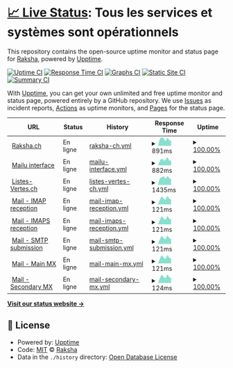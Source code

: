 # [📈 Live Status](https://status.raksha.ch): <!--live status--> **Tous les services et systèmes sont opérationnels**

This repository contains the open-source uptime monitor and status page for [Raksha](https://raksha.ch/), powered by [Upptime](https://github.com/upptime/upptime).

[![Uptime CI](https://github.com/Raksha-ch/upptime/workflows/Uptime%20CI/badge.svg)](https://github.com/Raksha-ch/upptime/actions?query=workflow%3A%22Uptime+CI%22)
[![Response Time CI](https://github.com/Raksha-ch/upptime/workflows/Response%20Time%20CI/badge.svg)](https://github.com/Raksha-ch/upptime/actions?query=workflow%3A%22Response+Time+CI%22)
[![Graphs CI](https://github.com/Raksha-ch/upptime/workflows/Graphs%20CI/badge.svg)](https://github.com/Raksha-ch/upptime/actions?query=workflow%3A%22Graphs+CI%22)
[![Static Site CI](https://github.com/Raksha-ch/upptime/workflows/Static%20Site%20CI/badge.svg)](https://github.com/Raksha-ch/upptime/actions?query=workflow%3A%22Static+Site+CI%22)
[![Summary CI](https://github.com/Raksha-ch/upptime/workflows/Summary%20CI/badge.svg)](https://github.com/Raksha-ch/upptime/actions?query=workflow%3A%22Summary+CI%22)

With [Upptime](https://upptime.js.org), you can get your own unlimited and free uptime monitor and status page, powered entirely by a GitHub repository. We use [Issues](https://github.com/Raksha-ch/upptime/issues) as incident reports, [Actions](https://github.com/Raksha-ch/upptime/actions) as uptime monitors, and [Pages](https://status.raksha.ch) for the status page.

<!--start: status pages-->
<!-- This summary is generated by Upptime (https://github.com/upptime/upptime) -->
<!-- Do not edit this manually, your changes will be overwritten -->
<!-- prettier-ignore -->
| URL | Status | History | Response Time | Uptime |
| --- | ------ | ------- | ------------- | ------ |
| <img alt="" src="https://icons.duckduckgo.com/ip3/raksha.ch.ico" height="13"> [Raksha.ch](https://raksha.ch) | En ligne | [raksha-ch.yml](https://github.com/Raksha-ch/upptime/commits/HEAD/history/raksha-ch.yml) | <details><summary><img alt="Response time graph" src="./graphs/raksha-ch/response-time-week.png" height="20"> 891ms</summary><br><a href="https://status.raksha.ch/history/raksha-ch"><img alt="Response time 886" src="https://img.shields.io/endpoint?url=https%3A%2F%2Fraw.githubusercontent.com%2FRaksha-ch%2Fupptime%2FHEAD%2Fapi%2Fraksha-ch%2Fresponse-time.json"></a><br><a href="https://status.raksha.ch/history/raksha-ch"><img alt="24-hour response time 674" src="https://img.shields.io/endpoint?url=https%3A%2F%2Fraw.githubusercontent.com%2FRaksha-ch%2Fupptime%2FHEAD%2Fapi%2Fraksha-ch%2Fresponse-time-day.json"></a><br><a href="https://status.raksha.ch/history/raksha-ch"><img alt="7-day response time 891" src="https://img.shields.io/endpoint?url=https%3A%2F%2Fraw.githubusercontent.com%2FRaksha-ch%2Fupptime%2FHEAD%2Fapi%2Fraksha-ch%2Fresponse-time-week.json"></a><br><a href="https://status.raksha.ch/history/raksha-ch"><img alt="30-day response time 850" src="https://img.shields.io/endpoint?url=https%3A%2F%2Fraw.githubusercontent.com%2FRaksha-ch%2Fupptime%2FHEAD%2Fapi%2Fraksha-ch%2Fresponse-time-month.json"></a><br><a href="https://status.raksha.ch/history/raksha-ch"><img alt="1-year response time 894" src="https://img.shields.io/endpoint?url=https%3A%2F%2Fraw.githubusercontent.com%2FRaksha-ch%2Fupptime%2FHEAD%2Fapi%2Fraksha-ch%2Fresponse-time-year.json"></a></details> | <details><summary><a href="https://status.raksha.ch/history/raksha-ch">100.00%</a></summary><a href="https://status.raksha.ch/history/raksha-ch"><img alt="All-time uptime 99.82%" src="https://img.shields.io/endpoint?url=https%3A%2F%2Fraw.githubusercontent.com%2FRaksha-ch%2Fupptime%2FHEAD%2Fapi%2Fraksha-ch%2Fuptime.json"></a><br><a href="https://status.raksha.ch/history/raksha-ch"><img alt="24-hour uptime 100.00%" src="https://img.shields.io/endpoint?url=https%3A%2F%2Fraw.githubusercontent.com%2FRaksha-ch%2Fupptime%2FHEAD%2Fapi%2Fraksha-ch%2Fuptime-day.json"></a><br><a href="https://status.raksha.ch/history/raksha-ch"><img alt="7-day uptime 100.00%" src="https://img.shields.io/endpoint?url=https%3A%2F%2Fraw.githubusercontent.com%2FRaksha-ch%2Fupptime%2FHEAD%2Fapi%2Fraksha-ch%2Fuptime-week.json"></a><br><a href="https://status.raksha.ch/history/raksha-ch"><img alt="30-day uptime 100.00%" src="https://img.shields.io/endpoint?url=https%3A%2F%2Fraw.githubusercontent.com%2FRaksha-ch%2Fupptime%2FHEAD%2Fapi%2Fraksha-ch%2Fuptime-month.json"></a><br><a href="https://status.raksha.ch/history/raksha-ch"><img alt="1-year uptime 99.90%" src="https://img.shields.io/endpoint?url=https%3A%2F%2Fraw.githubusercontent.com%2FRaksha-ch%2Fupptime%2FHEAD%2Fapi%2Fraksha-ch%2Fuptime-year.json"></a></details>
| <img alt="" src="https://icons.duckduckgo.com/ip3/mail.raksha.ch.ico" height="13"> [Mailu interface](https://mail.raksha.ch) | En ligne | [mailu-interface.yml](https://github.com/Raksha-ch/upptime/commits/HEAD/history/mailu-interface.yml) | <details><summary><img alt="Response time graph" src="./graphs/mailu-interface/response-time-week.png" height="20"> 882ms</summary><br><a href="https://status.raksha.ch/history/mailu-interface"><img alt="Response time 1027" src="https://img.shields.io/endpoint?url=https%3A%2F%2Fraw.githubusercontent.com%2FRaksha-ch%2Fupptime%2FHEAD%2Fapi%2Fmailu-interface%2Fresponse-time.json"></a><br><a href="https://status.raksha.ch/history/mailu-interface"><img alt="24-hour response time 770" src="https://img.shields.io/endpoint?url=https%3A%2F%2Fraw.githubusercontent.com%2FRaksha-ch%2Fupptime%2FHEAD%2Fapi%2Fmailu-interface%2Fresponse-time-day.json"></a><br><a href="https://status.raksha.ch/history/mailu-interface"><img alt="7-day response time 882" src="https://img.shields.io/endpoint?url=https%3A%2F%2Fraw.githubusercontent.com%2FRaksha-ch%2Fupptime%2FHEAD%2Fapi%2Fmailu-interface%2Fresponse-time-week.json"></a><br><a href="https://status.raksha.ch/history/mailu-interface"><img alt="30-day response time 887" src="https://img.shields.io/endpoint?url=https%3A%2F%2Fraw.githubusercontent.com%2FRaksha-ch%2Fupptime%2FHEAD%2Fapi%2Fmailu-interface%2Fresponse-time-month.json"></a><br><a href="https://status.raksha.ch/history/mailu-interface"><img alt="1-year response time 1014" src="https://img.shields.io/endpoint?url=https%3A%2F%2Fraw.githubusercontent.com%2FRaksha-ch%2Fupptime%2FHEAD%2Fapi%2Fmailu-interface%2Fresponse-time-year.json"></a></details> | <details><summary><a href="https://status.raksha.ch/history/mailu-interface">100.00%</a></summary><a href="https://status.raksha.ch/history/mailu-interface"><img alt="All-time uptime 99.98%" src="https://img.shields.io/endpoint?url=https%3A%2F%2Fraw.githubusercontent.com%2FRaksha-ch%2Fupptime%2FHEAD%2Fapi%2Fmailu-interface%2Fuptime.json"></a><br><a href="https://status.raksha.ch/history/mailu-interface"><img alt="24-hour uptime 100.00%" src="https://img.shields.io/endpoint?url=https%3A%2F%2Fraw.githubusercontent.com%2FRaksha-ch%2Fupptime%2FHEAD%2Fapi%2Fmailu-interface%2Fuptime-day.json"></a><br><a href="https://status.raksha.ch/history/mailu-interface"><img alt="7-day uptime 100.00%" src="https://img.shields.io/endpoint?url=https%3A%2F%2Fraw.githubusercontent.com%2FRaksha-ch%2Fupptime%2FHEAD%2Fapi%2Fmailu-interface%2Fuptime-week.json"></a><br><a href="https://status.raksha.ch/history/mailu-interface"><img alt="30-day uptime 99.92%" src="https://img.shields.io/endpoint?url=https%3A%2F%2Fraw.githubusercontent.com%2FRaksha-ch%2Fupptime%2FHEAD%2Fapi%2Fmailu-interface%2Fuptime-month.json"></a><br><a href="https://status.raksha.ch/history/mailu-interface"><img alt="1-year uptime 99.98%" src="https://img.shields.io/endpoint?url=https%3A%2F%2Fraw.githubusercontent.com%2FRaksha-ch%2Fupptime%2FHEAD%2Fapi%2Fmailu-interface%2Fuptime-year.json"></a></details>
| <img alt="" src="https://icons.duckduckgo.com/ip3/listes-vertes.ch.ico" height="13"> [Listes-Vertes.ch](https://listes-vertes.ch) | En ligne | [listes-vertes-ch.yml](https://github.com/Raksha-ch/upptime/commits/HEAD/history/listes-vertes-ch.yml) | <details><summary><img alt="Response time graph" src="./graphs/listes-vertes-ch/response-time-week.png" height="20"> 1435ms</summary><br><a href="https://status.raksha.ch/history/listes-vertes-ch"><img alt="Response time 1379" src="https://img.shields.io/endpoint?url=https%3A%2F%2Fraw.githubusercontent.com%2FRaksha-ch%2Fupptime%2FHEAD%2Fapi%2Flistes-vertes-ch%2Fresponse-time.json"></a><br><a href="https://status.raksha.ch/history/listes-vertes-ch"><img alt="24-hour response time 1079" src="https://img.shields.io/endpoint?url=https%3A%2F%2Fraw.githubusercontent.com%2FRaksha-ch%2Fupptime%2FHEAD%2Fapi%2Flistes-vertes-ch%2Fresponse-time-day.json"></a><br><a href="https://status.raksha.ch/history/listes-vertes-ch"><img alt="7-day response time 1435" src="https://img.shields.io/endpoint?url=https%3A%2F%2Fraw.githubusercontent.com%2FRaksha-ch%2Fupptime%2FHEAD%2Fapi%2Flistes-vertes-ch%2Fresponse-time-week.json"></a><br><a href="https://status.raksha.ch/history/listes-vertes-ch"><img alt="30-day response time 1369" src="https://img.shields.io/endpoint?url=https%3A%2F%2Fraw.githubusercontent.com%2FRaksha-ch%2Fupptime%2FHEAD%2Fapi%2Flistes-vertes-ch%2Fresponse-time-month.json"></a><br><a href="https://status.raksha.ch/history/listes-vertes-ch"><img alt="1-year response time 1377" src="https://img.shields.io/endpoint?url=https%3A%2F%2Fraw.githubusercontent.com%2FRaksha-ch%2Fupptime%2FHEAD%2Fapi%2Flistes-vertes-ch%2Fresponse-time-year.json"></a></details> | <details><summary><a href="https://status.raksha.ch/history/listes-vertes-ch">100.00%</a></summary><a href="https://status.raksha.ch/history/listes-vertes-ch"><img alt="All-time uptime 99.84%" src="https://img.shields.io/endpoint?url=https%3A%2F%2Fraw.githubusercontent.com%2FRaksha-ch%2Fupptime%2FHEAD%2Fapi%2Flistes-vertes-ch%2Fuptime.json"></a><br><a href="https://status.raksha.ch/history/listes-vertes-ch"><img alt="24-hour uptime 100.00%" src="https://img.shields.io/endpoint?url=https%3A%2F%2Fraw.githubusercontent.com%2FRaksha-ch%2Fupptime%2FHEAD%2Fapi%2Flistes-vertes-ch%2Fuptime-day.json"></a><br><a href="https://status.raksha.ch/history/listes-vertes-ch"><img alt="7-day uptime 100.00%" src="https://img.shields.io/endpoint?url=https%3A%2F%2Fraw.githubusercontent.com%2FRaksha-ch%2Fupptime%2FHEAD%2Fapi%2Flistes-vertes-ch%2Fuptime-week.json"></a><br><a href="https://status.raksha.ch/history/listes-vertes-ch"><img alt="30-day uptime 100.00%" src="https://img.shields.io/endpoint?url=https%3A%2F%2Fraw.githubusercontent.com%2FRaksha-ch%2Fupptime%2FHEAD%2Fapi%2Flistes-vertes-ch%2Fuptime-month.json"></a><br><a href="https://status.raksha.ch/history/listes-vertes-ch"><img alt="1-year uptime 99.91%" src="https://img.shields.io/endpoint?url=https%3A%2F%2Fraw.githubusercontent.com%2FRaksha-ch%2Fupptime%2FHEAD%2Fapi%2Flistes-vertes-ch%2Fuptime-year.json"></a></details>
| <img alt="" src="https://icons.duckduckgo.com/ip3/null.ico" height="13"> [Mail - IMAP reception](mail.raksha.ch) | En ligne | [mail-imap-reception.yml](https://github.com/Raksha-ch/upptime/commits/HEAD/history/mail-imap-reception.yml) | <details><summary><img alt="Response time graph" src="./graphs/mail-imap-reception/response-time-week.png" height="20"> 121ms</summary><br><a href="https://status.raksha.ch/history/mail-imap-reception"><img alt="Response time 215" src="https://img.shields.io/endpoint?url=https%3A%2F%2Fraw.githubusercontent.com%2FRaksha-ch%2Fupptime%2FHEAD%2Fapi%2Fmail-imap-reception%2Fresponse-time.json"></a><br><a href="https://status.raksha.ch/history/mail-imap-reception"><img alt="24-hour response time 98" src="https://img.shields.io/endpoint?url=https%3A%2F%2Fraw.githubusercontent.com%2FRaksha-ch%2Fupptime%2FHEAD%2Fapi%2Fmail-imap-reception%2Fresponse-time-day.json"></a><br><a href="https://status.raksha.ch/history/mail-imap-reception"><img alt="7-day response time 121" src="https://img.shields.io/endpoint?url=https%3A%2F%2Fraw.githubusercontent.com%2FRaksha-ch%2Fupptime%2FHEAD%2Fapi%2Fmail-imap-reception%2Fresponse-time-week.json"></a><br><a href="https://status.raksha.ch/history/mail-imap-reception"><img alt="30-day response time 119" src="https://img.shields.io/endpoint?url=https%3A%2F%2Fraw.githubusercontent.com%2FRaksha-ch%2Fupptime%2FHEAD%2Fapi%2Fmail-imap-reception%2Fresponse-time-month.json"></a><br><a href="https://status.raksha.ch/history/mail-imap-reception"><img alt="1-year response time 206" src="https://img.shields.io/endpoint?url=https%3A%2F%2Fraw.githubusercontent.com%2FRaksha-ch%2Fupptime%2FHEAD%2Fapi%2Fmail-imap-reception%2Fresponse-time-year.json"></a></details> | <details><summary><a href="https://status.raksha.ch/history/mail-imap-reception">100.00%</a></summary><a href="https://status.raksha.ch/history/mail-imap-reception"><img alt="All-time uptime 100.00%" src="https://img.shields.io/endpoint?url=https%3A%2F%2Fraw.githubusercontent.com%2FRaksha-ch%2Fupptime%2FHEAD%2Fapi%2Fmail-imap-reception%2Fuptime.json"></a><br><a href="https://status.raksha.ch/history/mail-imap-reception"><img alt="24-hour uptime 100.00%" src="https://img.shields.io/endpoint?url=https%3A%2F%2Fraw.githubusercontent.com%2FRaksha-ch%2Fupptime%2FHEAD%2Fapi%2Fmail-imap-reception%2Fuptime-day.json"></a><br><a href="https://status.raksha.ch/history/mail-imap-reception"><img alt="7-day uptime 100.00%" src="https://img.shields.io/endpoint?url=https%3A%2F%2Fraw.githubusercontent.com%2FRaksha-ch%2Fupptime%2FHEAD%2Fapi%2Fmail-imap-reception%2Fuptime-week.json"></a><br><a href="https://status.raksha.ch/history/mail-imap-reception"><img alt="30-day uptime 100.00%" src="https://img.shields.io/endpoint?url=https%3A%2F%2Fraw.githubusercontent.com%2FRaksha-ch%2Fupptime%2FHEAD%2Fapi%2Fmail-imap-reception%2Fuptime-month.json"></a><br><a href="https://status.raksha.ch/history/mail-imap-reception"><img alt="1-year uptime 100.00%" src="https://img.shields.io/endpoint?url=https%3A%2F%2Fraw.githubusercontent.com%2FRaksha-ch%2Fupptime%2FHEAD%2Fapi%2Fmail-imap-reception%2Fuptime-year.json"></a></details>
| <img alt="" src="https://icons.duckduckgo.com/ip3/null.ico" height="13"> [Mail - IMAPS reception](mail.raksha.ch) | En ligne | [mail-imaps-reception.yml](https://github.com/Raksha-ch/upptime/commits/HEAD/history/mail-imaps-reception.yml) | <details><summary><img alt="Response time graph" src="./graphs/mail-imaps-reception/response-time-week.png" height="20"> 121ms</summary><br><a href="https://status.raksha.ch/history/mail-imaps-reception"><img alt="Response time 180" src="https://img.shields.io/endpoint?url=https%3A%2F%2Fraw.githubusercontent.com%2FRaksha-ch%2Fupptime%2FHEAD%2Fapi%2Fmail-imaps-reception%2Fresponse-time.json"></a><br><a href="https://status.raksha.ch/history/mail-imaps-reception"><img alt="24-hour response time 98" src="https://img.shields.io/endpoint?url=https%3A%2F%2Fraw.githubusercontent.com%2FRaksha-ch%2Fupptime%2FHEAD%2Fapi%2Fmail-imaps-reception%2Fresponse-time-day.json"></a><br><a href="https://status.raksha.ch/history/mail-imaps-reception"><img alt="7-day response time 121" src="https://img.shields.io/endpoint?url=https%3A%2F%2Fraw.githubusercontent.com%2FRaksha-ch%2Fupptime%2FHEAD%2Fapi%2Fmail-imaps-reception%2Fresponse-time-week.json"></a><br><a href="https://status.raksha.ch/history/mail-imaps-reception"><img alt="30-day response time 119" src="https://img.shields.io/endpoint?url=https%3A%2F%2Fraw.githubusercontent.com%2FRaksha-ch%2Fupptime%2FHEAD%2Fapi%2Fmail-imaps-reception%2Fresponse-time-month.json"></a><br><a href="https://status.raksha.ch/history/mail-imaps-reception"><img alt="1-year response time 178" src="https://img.shields.io/endpoint?url=https%3A%2F%2Fraw.githubusercontent.com%2FRaksha-ch%2Fupptime%2FHEAD%2Fapi%2Fmail-imaps-reception%2Fresponse-time-year.json"></a></details> | <details><summary><a href="https://status.raksha.ch/history/mail-imaps-reception">100.00%</a></summary><a href="https://status.raksha.ch/history/mail-imaps-reception"><img alt="All-time uptime 100.00%" src="https://img.shields.io/endpoint?url=https%3A%2F%2Fraw.githubusercontent.com%2FRaksha-ch%2Fupptime%2FHEAD%2Fapi%2Fmail-imaps-reception%2Fuptime.json"></a><br><a href="https://status.raksha.ch/history/mail-imaps-reception"><img alt="24-hour uptime 100.00%" src="https://img.shields.io/endpoint?url=https%3A%2F%2Fraw.githubusercontent.com%2FRaksha-ch%2Fupptime%2FHEAD%2Fapi%2Fmail-imaps-reception%2Fuptime-day.json"></a><br><a href="https://status.raksha.ch/history/mail-imaps-reception"><img alt="7-day uptime 100.00%" src="https://img.shields.io/endpoint?url=https%3A%2F%2Fraw.githubusercontent.com%2FRaksha-ch%2Fupptime%2FHEAD%2Fapi%2Fmail-imaps-reception%2Fuptime-week.json"></a><br><a href="https://status.raksha.ch/history/mail-imaps-reception"><img alt="30-day uptime 100.00%" src="https://img.shields.io/endpoint?url=https%3A%2F%2Fraw.githubusercontent.com%2FRaksha-ch%2Fupptime%2FHEAD%2Fapi%2Fmail-imaps-reception%2Fuptime-month.json"></a><br><a href="https://status.raksha.ch/history/mail-imaps-reception"><img alt="1-year uptime 100.00%" src="https://img.shields.io/endpoint?url=https%3A%2F%2Fraw.githubusercontent.com%2FRaksha-ch%2Fupptime%2FHEAD%2Fapi%2Fmail-imaps-reception%2Fuptime-year.json"></a></details>
| <img alt="" src="https://icons.duckduckgo.com/ip3/null.ico" height="13"> [Mail - SMTP submission](mail.raksha.ch) | En ligne | [mail-smtp-submission.yml](https://github.com/Raksha-ch/upptime/commits/HEAD/history/mail-smtp-submission.yml) | <details><summary><img alt="Response time graph" src="./graphs/mail-smtp-submission/response-time-week.png" height="20"> 121ms</summary><br><a href="https://status.raksha.ch/history/mail-smtp-submission"><img alt="Response time 174" src="https://img.shields.io/endpoint?url=https%3A%2F%2Fraw.githubusercontent.com%2FRaksha-ch%2Fupptime%2FHEAD%2Fapi%2Fmail-smtp-submission%2Fresponse-time.json"></a><br><a href="https://status.raksha.ch/history/mail-smtp-submission"><img alt="24-hour response time 98" src="https://img.shields.io/endpoint?url=https%3A%2F%2Fraw.githubusercontent.com%2FRaksha-ch%2Fupptime%2FHEAD%2Fapi%2Fmail-smtp-submission%2Fresponse-time-day.json"></a><br><a href="https://status.raksha.ch/history/mail-smtp-submission"><img alt="7-day response time 121" src="https://img.shields.io/endpoint?url=https%3A%2F%2Fraw.githubusercontent.com%2FRaksha-ch%2Fupptime%2FHEAD%2Fapi%2Fmail-smtp-submission%2Fresponse-time-week.json"></a><br><a href="https://status.raksha.ch/history/mail-smtp-submission"><img alt="30-day response time 119" src="https://img.shields.io/endpoint?url=https%3A%2F%2Fraw.githubusercontent.com%2FRaksha-ch%2Fupptime%2FHEAD%2Fapi%2Fmail-smtp-submission%2Fresponse-time-month.json"></a><br><a href="https://status.raksha.ch/history/mail-smtp-submission"><img alt="1-year response time 167" src="https://img.shields.io/endpoint?url=https%3A%2F%2Fraw.githubusercontent.com%2FRaksha-ch%2Fupptime%2FHEAD%2Fapi%2Fmail-smtp-submission%2Fresponse-time-year.json"></a></details> | <details><summary><a href="https://status.raksha.ch/history/mail-smtp-submission">100.00%</a></summary><a href="https://status.raksha.ch/history/mail-smtp-submission"><img alt="All-time uptime 100.00%" src="https://img.shields.io/endpoint?url=https%3A%2F%2Fraw.githubusercontent.com%2FRaksha-ch%2Fupptime%2FHEAD%2Fapi%2Fmail-smtp-submission%2Fuptime.json"></a><br><a href="https://status.raksha.ch/history/mail-smtp-submission"><img alt="24-hour uptime 100.00%" src="https://img.shields.io/endpoint?url=https%3A%2F%2Fraw.githubusercontent.com%2FRaksha-ch%2Fupptime%2FHEAD%2Fapi%2Fmail-smtp-submission%2Fuptime-day.json"></a><br><a href="https://status.raksha.ch/history/mail-smtp-submission"><img alt="7-day uptime 100.00%" src="https://img.shields.io/endpoint?url=https%3A%2F%2Fraw.githubusercontent.com%2FRaksha-ch%2Fupptime%2FHEAD%2Fapi%2Fmail-smtp-submission%2Fuptime-week.json"></a><br><a href="https://status.raksha.ch/history/mail-smtp-submission"><img alt="30-day uptime 100.00%" src="https://img.shields.io/endpoint?url=https%3A%2F%2Fraw.githubusercontent.com%2FRaksha-ch%2Fupptime%2FHEAD%2Fapi%2Fmail-smtp-submission%2Fuptime-month.json"></a><br><a href="https://status.raksha.ch/history/mail-smtp-submission"><img alt="1-year uptime 100.00%" src="https://img.shields.io/endpoint?url=https%3A%2F%2Fraw.githubusercontent.com%2FRaksha-ch%2Fupptime%2FHEAD%2Fapi%2Fmail-smtp-submission%2Fuptime-year.json"></a></details>
| <img alt="" src="https://icons.duckduckgo.com/ip3/null.ico" height="13"> [Mail - Main MX](mail.raksha.ch) | En ligne | [mail-main-mx.yml](https://github.com/Raksha-ch/upptime/commits/HEAD/history/mail-main-mx.yml) | <details><summary><img alt="Response time graph" src="./graphs/mail-main-mx/response-time-week.png" height="20"> 121ms</summary><br><a href="https://status.raksha.ch/history/mail-main-mx"><img alt="Response time 158" src="https://img.shields.io/endpoint?url=https%3A%2F%2Fraw.githubusercontent.com%2FRaksha-ch%2Fupptime%2FHEAD%2Fapi%2Fmail-main-mx%2Fresponse-time.json"></a><br><a href="https://status.raksha.ch/history/mail-main-mx"><img alt="24-hour response time 98" src="https://img.shields.io/endpoint?url=https%3A%2F%2Fraw.githubusercontent.com%2FRaksha-ch%2Fupptime%2FHEAD%2Fapi%2Fmail-main-mx%2Fresponse-time-day.json"></a><br><a href="https://status.raksha.ch/history/mail-main-mx"><img alt="7-day response time 121" src="https://img.shields.io/endpoint?url=https%3A%2F%2Fraw.githubusercontent.com%2FRaksha-ch%2Fupptime%2FHEAD%2Fapi%2Fmail-main-mx%2Fresponse-time-week.json"></a><br><a href="https://status.raksha.ch/history/mail-main-mx"><img alt="30-day response time 119" src="https://img.shields.io/endpoint?url=https%3A%2F%2Fraw.githubusercontent.com%2FRaksha-ch%2Fupptime%2FHEAD%2Fapi%2Fmail-main-mx%2Fresponse-time-month.json"></a><br><a href="https://status.raksha.ch/history/mail-main-mx"><img alt="1-year response time 154" src="https://img.shields.io/endpoint?url=https%3A%2F%2Fraw.githubusercontent.com%2FRaksha-ch%2Fupptime%2FHEAD%2Fapi%2Fmail-main-mx%2Fresponse-time-year.json"></a></details> | <details><summary><a href="https://status.raksha.ch/history/mail-main-mx">100.00%</a></summary><a href="https://status.raksha.ch/history/mail-main-mx"><img alt="All-time uptime 100.00%" src="https://img.shields.io/endpoint?url=https%3A%2F%2Fraw.githubusercontent.com%2FRaksha-ch%2Fupptime%2FHEAD%2Fapi%2Fmail-main-mx%2Fuptime.json"></a><br><a href="https://status.raksha.ch/history/mail-main-mx"><img alt="24-hour uptime 100.00%" src="https://img.shields.io/endpoint?url=https%3A%2F%2Fraw.githubusercontent.com%2FRaksha-ch%2Fupptime%2FHEAD%2Fapi%2Fmail-main-mx%2Fuptime-day.json"></a><br><a href="https://status.raksha.ch/history/mail-main-mx"><img alt="7-day uptime 100.00%" src="https://img.shields.io/endpoint?url=https%3A%2F%2Fraw.githubusercontent.com%2FRaksha-ch%2Fupptime%2FHEAD%2Fapi%2Fmail-main-mx%2Fuptime-week.json"></a><br><a href="https://status.raksha.ch/history/mail-main-mx"><img alt="30-day uptime 100.00%" src="https://img.shields.io/endpoint?url=https%3A%2F%2Fraw.githubusercontent.com%2FRaksha-ch%2Fupptime%2FHEAD%2Fapi%2Fmail-main-mx%2Fuptime-month.json"></a><br><a href="https://status.raksha.ch/history/mail-main-mx"><img alt="1-year uptime 100.00%" src="https://img.shields.io/endpoint?url=https%3A%2F%2Fraw.githubusercontent.com%2FRaksha-ch%2Fupptime%2FHEAD%2Fapi%2Fmail-main-mx%2Fuptime-year.json"></a></details>
| <img alt="" src="https://icons.duckduckgo.com/ip3/null.ico" height="13"> [Mail - Secondary MX](mail.flosstools.org) | En ligne | [mail-secondary-mx.yml](https://github.com/Raksha-ch/upptime/commits/HEAD/history/mail-secondary-mx.yml) | <details><summary><img alt="Response time graph" src="./graphs/mail-secondary-mx/response-time-week.png" height="20"> 124ms</summary><br><a href="https://status.raksha.ch/history/mail-secondary-mx"><img alt="Response time 400" src="https://img.shields.io/endpoint?url=https%3A%2F%2Fraw.githubusercontent.com%2FRaksha-ch%2Fupptime%2FHEAD%2Fapi%2Fmail-secondary-mx%2Fresponse-time.json"></a><br><a href="https://status.raksha.ch/history/mail-secondary-mx"><img alt="24-hour response time 102" src="https://img.shields.io/endpoint?url=https%3A%2F%2Fraw.githubusercontent.com%2FRaksha-ch%2Fupptime%2FHEAD%2Fapi%2Fmail-secondary-mx%2Fresponse-time-day.json"></a><br><a href="https://status.raksha.ch/history/mail-secondary-mx"><img alt="7-day response time 124" src="https://img.shields.io/endpoint?url=https%3A%2F%2Fraw.githubusercontent.com%2FRaksha-ch%2Fupptime%2FHEAD%2Fapi%2Fmail-secondary-mx%2Fresponse-time-week.json"></a><br><a href="https://status.raksha.ch/history/mail-secondary-mx"><img alt="30-day response time 121" src="https://img.shields.io/endpoint?url=https%3A%2F%2Fraw.githubusercontent.com%2FRaksha-ch%2Fupptime%2FHEAD%2Fapi%2Fmail-secondary-mx%2Fresponse-time-month.json"></a><br><a href="https://status.raksha.ch/history/mail-secondary-mx"><img alt="1-year response time 384" src="https://img.shields.io/endpoint?url=https%3A%2F%2Fraw.githubusercontent.com%2FRaksha-ch%2Fupptime%2FHEAD%2Fapi%2Fmail-secondary-mx%2Fresponse-time-year.json"></a></details> | <details><summary><a href="https://status.raksha.ch/history/mail-secondary-mx">100.00%</a></summary><a href="https://status.raksha.ch/history/mail-secondary-mx"><img alt="All-time uptime 99.99%" src="https://img.shields.io/endpoint?url=https%3A%2F%2Fraw.githubusercontent.com%2FRaksha-ch%2Fupptime%2FHEAD%2Fapi%2Fmail-secondary-mx%2Fuptime.json"></a><br><a href="https://status.raksha.ch/history/mail-secondary-mx"><img alt="24-hour uptime 100.00%" src="https://img.shields.io/endpoint?url=https%3A%2F%2Fraw.githubusercontent.com%2FRaksha-ch%2Fupptime%2FHEAD%2Fapi%2Fmail-secondary-mx%2Fuptime-day.json"></a><br><a href="https://status.raksha.ch/history/mail-secondary-mx"><img alt="7-day uptime 100.00%" src="https://img.shields.io/endpoint?url=https%3A%2F%2Fraw.githubusercontent.com%2FRaksha-ch%2Fupptime%2FHEAD%2Fapi%2Fmail-secondary-mx%2Fuptime-week.json"></a><br><a href="https://status.raksha.ch/history/mail-secondary-mx"><img alt="30-day uptime 100.00%" src="https://img.shields.io/endpoint?url=https%3A%2F%2Fraw.githubusercontent.com%2FRaksha-ch%2Fupptime%2FHEAD%2Fapi%2Fmail-secondary-mx%2Fuptime-month.json"></a><br><a href="https://status.raksha.ch/history/mail-secondary-mx"><img alt="1-year uptime 99.99%" src="https://img.shields.io/endpoint?url=https%3A%2F%2Fraw.githubusercontent.com%2FRaksha-ch%2Fupptime%2FHEAD%2Fapi%2Fmail-secondary-mx%2Fuptime-year.json"></a></details>

<!--end: status pages-->

[**Visit our status website →**](https://status.raksha.ch)

## 📄 License

- Powered by: [Upptime](https://github.com/upptime/upptime)
- Code: [MIT](./LICENSE) © [Raksha](https://raksha.ch/)
- Data in the `./history` directory: [Open Database License](https://opendatacommons.org/licenses/odbl/1-0/)
